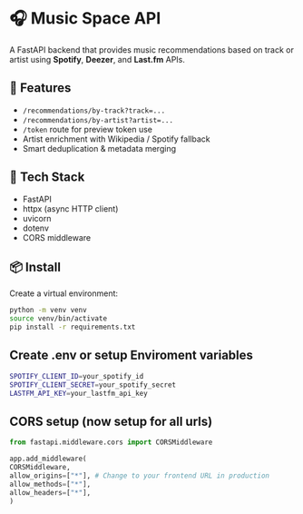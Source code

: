 # 🎧 Music Space API

A FastAPI backend that provides music recommendations based on track or artist using **Spotify**, **Deezer**, and **Last.fm** APIs.

## 🚀 Features

- `/recommendations/by-track?track=...`
- `/recommendations/by-artist?artist=...`
- `/token` route for preview token use
- Artist enrichment with Wikipedia / Spotify fallback
- Smart deduplication & metadata merging

## 🧱 Tech Stack

- FastAPI
- httpx (async HTTP client)
- uvicorn
- dotenv
- CORS middleware

## 📦 Install

Create a virtual environment:

```bash
python -m venv venv
source venv/bin/activate
pip install -r requirements.txt
```

## Create .env or setup Enviroment variables

```bash
SPOTIFY_CLIENT_ID=your_spotify_id
SPOTIFY_CLIENT_SECRET=your_spotify_secret
LASTFM_API_KEY=your_lastfm_api_key
```

## CORS setup (now setup for all urls)

```python
from fastapi.middleware.cors import CORSMiddleware

app.add_middleware(
CORSMiddleware,
allow_origins=["*"], # Change to your frontend URL in production
allow_methods=["*"],
allow_headers=["*"],
)
```
